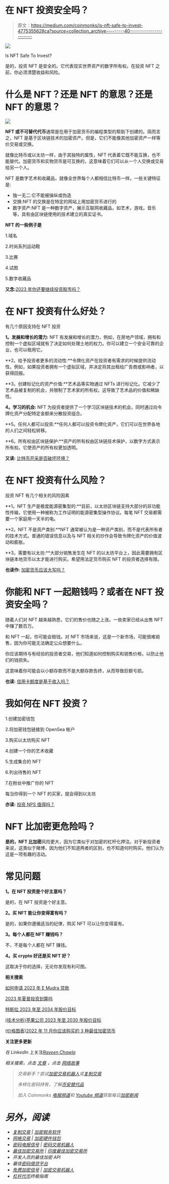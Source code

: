 # 在 NFT 投资安全吗？

> 原文：<https://medium.com/coinmonks/is-nft-safe-to-invest-4775355628ca?source=collection_archive---------40----------------------->

![](img/8c01e5cdf62ead37b9d81d24961dec3e.png)

Is NFT Safe To Invest?

是的，投资 NFT 是安全的。它代表现实世界资产的数字所有权。在投资 NFT 之前，你必须清楚收益和风险。

# 什么是 NFT？还是 NFT 的意思？还是 NFT 的意思？

![](img/f6930c4e3085effd99a0001602993115.png)

**NFT 或不可替代代币**通常是在用于加密货币的编程类型的帮助下创建的。简而言之，NFT 是基于区块链技术的加密资产。但是，它们不能像其他加密资产一样等价交易或交换。

就像比特币或以太坊一样，由于其独特的属性，NFT 代表着它既不能互换，也不能替代。加密货币和实物货币是可互换的，这意味着它们可以从一个人交换或交易给另一个人。

NFT 是数字艺术和收藏品，就像全世界每个人都相信比特币一样。一些关键特征是:

*   独一无二:它不能被操纵或伪造
*   交换:NFT 的交换是在特定的网站上用加密货币进行的
*   数字资产:NFT 是一种数字资产，展示互联网收藏品，如艺术，游戏，音乐等，具有由区块链使用的技术建立的真实证书。

**NFT 的一些例子是**

1.域名

2.时尚系列运动鞋

3.比赛

4.试图

5.数字收藏品

**又念:**[2023 年你还要继续投资股市吗？](https://updatedgeek.com/keep-investing-in-the-stock-market/)

# 在 NFT 投资有什么好处？

有几个原因支持在 NFT 投资

**1。发展和增长的潜力:** NFT 有发展和增长的潜力，例如，在房地产领域，拥有和控制一个虚拟区域就有了决定如何处理土地的权力。你可以建立一个安全可靠的企业，也可以租用它。

**2。给予投资者更多的流动性:**令牌化资产在投资者有需求的时候提供流动性。例如，如果投资者拥有一个虚拟区域，并决定将其出租给广告商或影响者，以获得回报。

**3。创建标记化的资产价值:**艺术品等实物通过 NFTs 进行标记化。它减少了艺术品被复制的机会，并限制了艺术家的所有权。这导致了艺术品的价值和稀缺性。

**4。学习的机会:** NFT 为投资者提供了一个学习区块链技术的机会，同时通过向令牌化资产分配特定金额来分散投资组合。

**5。任何人都可以投资:**任何人都可以投资令牌化资产，它们可以在世界各地的人们之间轻松转移。

**6。所有权由区块链保护:**资产的所有权由区块链技术保护，以数字方式表示所有权。它使资产的所有权更加透明。

**又读:** [比特币开采是否破坏环境？](https://updatedgeek.com/does-bitcoin-mining-damage-the-environment/)

# 在 NFT 投资有什么风险？

投资 NFT 有几个相关的风险因素

**1。NFT 生产是极度能源密集型的:**目前，以太坊区块链支持大部分的非功能性传输，它使用一种被称为工作证明的能源密集型操作协议。每笔 NFT 交易都需要一个家庭用一天半的电。

**2。NFT 不是资产类别:**NFT 通常被认为是一种资产类别，而不是代表所有者的技术方式。普通的错误信息以及与 NFT 相关的炒作会导致令牌化资产的价值波动和膨胀。

**3。需要有以太坊:**大部分销售发生在 NFT 的以太坊平台上，因此需要拥有区块链本地货币以太才能进行购买。希望用法定货币购买 NFT 的投资者选择有限。

**也读作:** [加密货币应该大写吗？](https://updatedgeek.com/should-cryptocurrency-be-capitalized/)

# 你能和 NFT 一起赔钱吗？或者在 NFT 投资安全吗？

随着人们对 NFT 越来越熟悉，它们的售价也随之上涨。一些卖家已经从出售 NFT 中赚了数百万。

和 NFT 一起，你可能会赔钱。对 NFT 市场来说，这是一个新市场，可能很难销售，因为你可能无法确定公众想要什么。

你应该期待与有经验的投资者交易，他们知道如何控制购买和销售价格，以防止他们的钱损失。

这意味着你可能会以小额存款而不是大额存款告终，从而导致巨额亏损。

**也读:** [信用卡额度是基于收入吗？](https://updatedgeek.com/is-credit-card-limit-based-on-income/)

# 我如何在 NFT 投资？

1.创建加密钱包

2.将加密钱包链接到 OpenSea 帐户

3.购买以太坊购买 NFT

4.创建一个你的艺术收藏

5.生成集合的 NFT

6.列出待售的 NFT

7.在粉丝中推广你的 NFT

每当你得到一个 NFT 的买家，就会得到以太坊

**亦读:** [投资 NPS 值得吗？](https://updatedgeek.com/is-investing-in-nps-worth-it/)

# NFT 比加密更危险吗？

**是的，NFT 比加密**风险更大，因为它类似于对加密的杠杆化押注。对于新投资者来说，这类似于赌博，因为他们不知道两者的区别，也不知道何时购买。他们认为这是一项有趣的活动。

# 常见问题

**1。在 NFT 投资是个好主意吗？**

是的，在 NFT 投资是个好主意。

**2。买 NFT 能让你变得富有吗？**

是的，如果你遵循适当的纪律，购买 NFT 可以让你变得富有。

**3。每个人都在 NFT 赚钱吗？**

不，不是每个人都在 NFT 赚钱。

**4。买 crypto 好还是买 NFT 好？**

这取决于你的选择，无论你发现有利可图。

**相关搜索**

[如何申请 2023 年 E Mudra 贷款](https://updatedgeek.com/how-to-apply-for-e-mudra-loan/)

[2023 年夏普投资划算吗](https://updatedgeek.com/is-sharp-investment-a-good-buy/)

[特斯拉 2023 年至 2034 年股价目标](https://updatedgeek.com/tesla-stock-price-target/)

[(技术分析)苹果公司 2023 年至 2030 年股价目标](https://updatedgeek.com/apple-inc-share-price-target/)

[(价格图表)2022 年 11 月你应该购买的 3 种最佳加密货币](https://updatedgeek.com/best-cryptocurrency-to-buy-november/)

**关注更多更新**

*在 LinkedIn* 上关注[*Raveen Chawla*](https://www.linkedin.com/in/raveen-chawla-02b3017b)

**相关搜索，点击* [*文章*](https://updatedgeek.com/) *，点击* [*网络故事*](https://updatedgeek.com/web-story-sitemap.xml)*

> *交易新手？尝试[加密交易机器人](/coinmonks/crypto-trading-bot-c2ffce8acb2a)或[复制交易](/coinmonks/top-10-crypto-copy-trading-platforms-for-beginners-d0c37c7d698c)*
> 
> *多样化密码持有，了解[币安替代品](https://coincodecap.com/binance-alternatives)*
> 
> *加入 Coinmonks [电报频道](https://t.me/coincodecap)和 [Youtube 频道](https://www.youtube.com/c/coinmonks/videos)获取每日[加密新闻](http://coincodecap.com/)*

# *另外，阅读*

*   *[复制交易](/coinmonks/top-10-crypto-copy-trading-platforms-for-beginners-d0c37c7d698c) | [加密税务软件](/coinmonks/crypto-tax-software-ed4b4810e338)*
*   *[网格交易](https://coincodecap.com/grid-trading) | [加密硬件钱包](/coinmonks/the-best-cryptocurrency-hardware-wallets-of-2020-e28b1c124069)*
*   *[密码电报信号](/coinmonks/top-3-telegram-channels-for-crypto-traders-in-2021-8385f4411ff4) | [密码交易机器人](/coinmonks/crypto-trading-bot-c2ffce8acb2a)*
*   *[最佳加密交易所](/coinmonks/crypto-exchange-dd2f9d6f3769) | [印度最佳加密交易所](/coinmonks/bitcoin-exchange-in-india-7f1fe79715c9)*
*   *开发人员的最佳加密 API*
*   *最佳[密码借贷平台](/coinmonks/top-5-crypto-lending-platforms-in-2020-that-you-need-to-know-a1b675cec3fa)*
*   *[免费加密信号](/coinmonks/free-crypto-signals-48b25e61a8da) | [加密交易机器人](/coinmonks/crypto-trading-bot-c2ffce8acb2a)*
*   *[杠杆代币](/coinmonks/leveraged-token-3f5257808b22)终极指南*